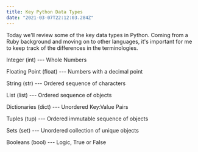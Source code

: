 ```yaml
---
title: Key Python Data Types
date: "2021-03-07T22:12:03.284Z"
---
```

Today we'll review some of the key data types in Python. Coming from a Ruby background and moving on to other languages, it's important for me to keep track of the differences in the terminologies.

Integer (int) --- Whole Numbers

Floating Point (float) --- Numbers with a decimal point

String (str) --- Ordered sequence of characters

List (list) --- Ordered sequence of objects

Dictionaries (dict) --- Unordered Key:Value Pairs

Tuples (tup) --- Ordered immutable sequence of objects

Sets (set) --- Unordered collection of unique objects 

Booleans (bool) --- Logic, True or False